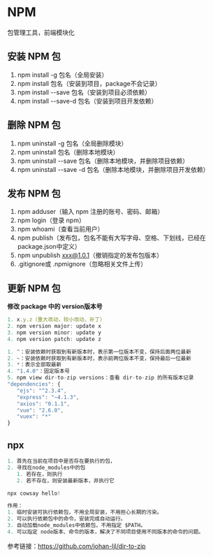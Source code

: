 # NPM
包管理⼯具，前端模块化

## 安装 NPM 包
1. npm install -g 包名（全局安装）
2. npm install 包名（安装到项⽬，package不会记录）
3. npm install --save 包名（安装到项⽬必须依赖）
4. npm install --save-d 包名（安装到项⽬开发依赖）

## 删除 NPM 包
1. npm uninstall -g 包名（全局删除模块）
2. npm uninstall 包名（删除本地模块）
3. npm uninstall --save 包名（删除本地模块，并删除项⽬依赖）
4. npm uninstall --save -d 包名（删除本地模块，并删除项⽬开发依赖）

## 发布 NPM 包
1. npm adduser（输⼊ npm 注册的账号、密码、邮箱）
2. npm login（登录 npm）
3. npm whoami（查看当前用户）
4. npm publish（发布包，包名不能有⼤写字⺟、空格、下划线，已经在 package.json中定义）
5. npm unpublish xxx@1.0.1（撤销指定的发布包版本）
6. .gitignore或 .npmignore（忽略相关⽂件上传）

## 更新 NPM 包
**修改 package 中的 version版本号**
```js
1. x.y.z（重大改动，较小改动，补丁）
2. npm version major: update x
3. npm version minor: update y
4. npm version patch: update z
```
```js
1. ^：安装依赖时获取到有新版本时，表示第⼀位版本不变，保持后⾯两位最新
2. ~：安装依赖时获取到有新版本时，表示前两位版本不变，保持最后⼀位最新
3. *：表示全部取最新
4. "1.4.0"：固定版本号
5. npm view dir-to-zip versions：查看 dir-to-zip 的所有版本记录
"dependencies": {
   "ejs": "^2.3.4",
   "express": "~4.1.3",
   "axios": "0.1.1",
   "vue": "2.6.0",
   "vuex": "*"
}
```

## npx
```js
1. ⾸先在当前在项目中是否存在要执行的包，
2. 寻找在node_modules中的包 
   1. 若存在，则执行
   2. 若不存在，则安装最新版本，并执⾏它

npx cowsay hello! 

作用：
1. 临时安装可执⾏依赖包，不⽤全局安装，不⽤担⼼⻓期的污染。
2. 可以执⾏依赖包中的命令，安装完成⾃动运⾏。
3. ⾃动加载node_modules中依赖包，不⽤指定 $PATH。
4. 可以指定 node版本、命令的版本，解决了不同项⽬使⽤不同版本的命令的问题。
```

参考链接：https://github.com/johan-ljl/dir-to-zip